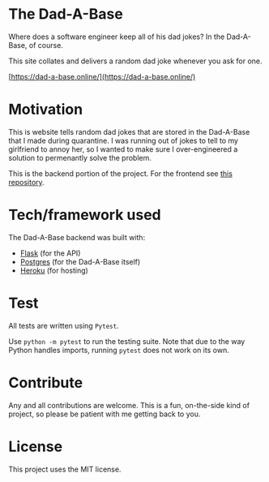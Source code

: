 # The Dad-A-Base

Where does a software engineer keep all of his dad jokes? In the Dad-A-Base, of course.

This site collates and delivers a random dad joke whenever you ask for one.

[https://dad-a-base.online/](https://dad-a-base.online/)

# Motivation

This is website tells random dad jokes that are stored in the Dad-A-Base that I made during quarantine. I was running out of jokes to tell to my girlfriend to annoy her, so I wanted to make sure I over-engineered a solution to permenantly solve the problem.

This is the backend portion of the project. For the frontend see [this repository](https://github.com/BrandonHarrisonCode/Dad-A-Base).

# Tech/framework used

The Dad-A-Base backend was built with:
* [Flask](https://flask.palletsprojects.com/en/1.1.x/) (for the API)
* [Postgres](https://www.postgresql.org/) (for the Dad-A-Base itself)
* [Heroku](https://www.heroku.com/) (for hosting)

# Test

All tests are written using `Pytest`.

Use `python -m pytest` to run the testing suite. Note that due to the way Python handles imports, running `pytest` does not work on its own. 

# Contribute

Any and all contributions are welcome. This is a fun, on-the-side kind of project, so please be patient with me getting back to you.

# License

This project uses the MIT license.
